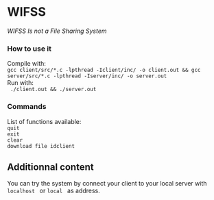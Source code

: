 # WIFSS
_WIFSS Is not a File Sharing System_  

### How to use it  

Compile with:  
```gcc client/src/*.c -lpthread -Iclient/inc/ -o client.out && gcc server/src/*.c -lpthread -Iserver/inc/ -o server.out```  
Run with:  
``` ./client.out && ./server.out``` 

### Commands  

List of functions available:  
```quit ```  
```exit ```  
```clear ```  
```download file idclient ```  

## Additionnal content  

You can try the system by connect your client to your local server with ```localhost ``` or ```local ``` as address.